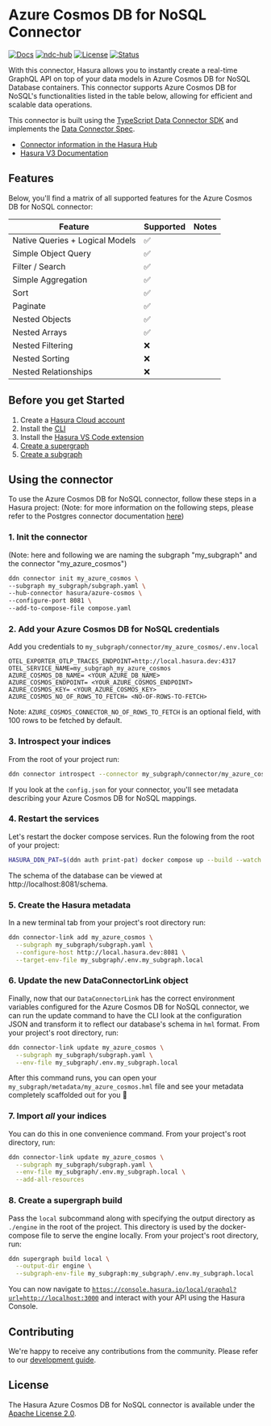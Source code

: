 # Azure Cosmos DB for NoSQL Connector

[![Docs](https://img.shields.io/badge/docs-v3.x-brightgreen.svg?style=flat)](https://hasura.io/docs/3.0/latest/connectors/azure-cosmos/)
[![ndc-hub](https://img.shields.io/badge/ndc--hub-azure--cosmos-blue.svg?style=flat)](https://hasura.io/connectors/azure-cosmos)
[![License](https://img.shields.io/badge/license-Apache--2.0-purple.svg?style=flat)](LICENSE.txt)
[![Status](https://img.shields.io/badge/status-alpha-yellow.svg?style=flat)](./readme.md)

With this connector, Hasura allows you to instantly create a real-time GraphQL API on top of your data models in Azure Cosmos DB for NoSQL Database containers. This connector supports Azure Cosmos DB for NoSQL's functionalities listed in the table below, allowing for efficient and scalable data operations.

This connector is built using the [TypeScript Data Connector SDK](https://github.com/hasura/ndc-sdk-typescript) and implements the [Data Connector Spec](https://github.com/hasura/ndc-spec).

- [Connector information in the Hasura Hub](https://hasura.io/connectors/azure-cosmos)
- [Hasura V3 Documentation](https://hasura.io/docs/3.0)

## Features

Below, you'll find a matrix of all supported features for the Azure Cosmos DB for NoSQL connector:

| Feature                         | Supported | Notes |
| ------------------------------- | --------- | ----- |
| Native Queries + Logical Models |    ✅     |       |
| Simple Object Query             |    ✅     |       |
| Filter / Search                 |    ✅     |       |
| Simple Aggregation              |    ✅     |       |
| Sort                            |    ✅     |       |
| Paginate                        |    ✅     |       |
| Nested Objects                  |    ✅     |       |
| Nested Arrays                   |    ✅     |       |
| Nested Filtering                |    ❌     |       |
| Nested Sorting                  |    ❌     |       |
| Nested Relationships            |    ❌     |       |


## Before you get Started

1. Create a [Hasura Cloud account](https://console.hasura.io)
2. Install the [CLI](https://hasura.io/docs/3.0/cli/installation/)
3. Install the [Hasura VS Code extension](https://marketplace.visualstudio.com/items?itemName=HasuraHQ.hasura)
4. [Create a supergraph](https://hasura.io/docs/3.0/getting-started/init-supergraph)
5. [Create a subgraph](https://hasura.io/docs/3.0/getting-started/init-subgraph)

## Using the connector

To use the Azure Cosmos DB for NoSQL connector, follow these steps in a Hasura project:
(Note: for more information on the following steps, please refer to the Postgres connector documentation [here](https://hasura.io/docs/3.0/getting-started/connect-to-data/connect-a-source))


### 1. Init the connector
(Note: here and following we are naming the subgraph "my_subgraph" and the connector "my_azure_cosmos")

   ```bash
   ddn connector init my_azure_cosmos \
  --subgraph my_subgraph/subgraph.yaml \
  --hub-connector hasura/azure-cosmos \
  --configure-port 8081 \
  --add-to-compose-file compose.yaml
   ```

### 2. Add your Azure Cosmos DB for NoSQL credentials

Add you credentials to `my_subgraph/connector/my_azure_cosmos/.env.local`

```env title="my_subgraph/connector/my_azure_cosmos/.env.local"
OTEL_EXPORTER_OTLP_TRACES_ENDPOINT=http://local.hasura.dev:4317
OTEL_SERVICE_NAME=my_subgraph_my_azure_cosmos
AZURE_COSMOS_DB_NAME= <YOUR_AZURE_DB_NAME>
AZURE_COSMOS_ENDPOINT= <YOUR_AZURE_COSMOS_ENDPOINT>
AZURE_COSMOS_KEY= <YOUR_AZURE_COSMOS_KEY>
AZURE_COSMOS_NO_OF_ROWS_TO_FETCH= <NO-OF-ROWS-TO-FETCH>
```

Note: `AZURE_COSMOS_CONNECTOR_NO_OF_ROWS_TO_FETCH` is an optional field, with 100 rows to be fetched by default.

### 3. Introspect your indices

From the root of your project run:

```bash title="From the root of your project run:"
ddn connector introspect --connector my_subgraph/connector/my_azure_cosmos/connector.local.yaml
```

If you look at the `config.json` for your connector, you'll see metadata describing your Azure Cosmos DB for NoSQL mappings.

### 4. Restart the services

Let's restart the docker compose services. Run the folowing from the root of your project:

```bash title="From the root of your project run:"
HASURA_DDN_PAT=$(ddn auth print-pat) docker compose up --build --watch
```

The schema of the database can be viewed at http://localhost:8081/schema.

### 5. Create the Hasura metadata

In a new terminal tab from your project's root directory run:

```bash title="Run the following from the root of your project:"
ddn connector-link add my_azure_cosmos \
  --subgraph my_subgraph/subgraph.yaml \
  --configure-host http://local.hasura.dev:8081 \
  --target-env-file my_subgraph/.env.my_subgraph.local
```

### 6. Update the new DataConnectorLink object

Finally, now that our `DataConnectorLink` has the correct environment variables configured for the Azure Cosmos DB for NoSQL connector,
we can run the update command to have the CLI look at the configuration JSON and transform it to reflect our database's
schema in `hml` format. From your project's root directory, run:

```bash title="From the root of your project, run:"
ddn connector-link update my_azure_cosmos \
  --subgraph my_subgraph/subgraph.yaml \
  --env-file my_subgraph/.env.my_subgraph.local
```

After this command runs, you can open your `my_subgraph/metadata/my_azure_cosmos.hml` file and see your metadata completely
scaffolded out for you 🎉

### 7. Import _all_ your indices

You can do this in one convenience command. From your project's root directory, run:

```bash title="From the root of your project, run:"
ddn connector-link update my_azure_cosmos \
  --subgraph my_subgraph/subgraph.yaml \
  --env-file my_subgraph/.env.my_subgraph.local \
  --add-all-resources
```

### 8. Create a supergraph build

Pass the `local` subcommand along with specifying the output directory as `./engine` in the root of the project. This
directory is used by the docker-compose file to serve the engine locally. From your project's root directory, run:

```bash title="From the root of your project, run:"
ddn supergraph build local \
  --output-dir engine \
  --subgraph-env-file my_subgraph:my_subgraph/.env.my_subgraph.local
```

You can now navigate to
[`https://console.hasura.io/local/graphql?url=http://localhost:3000`](https://console.hasura.io/local/graphql?url=http://localhost:3000)
and interact with your API using the Hasura Console.

## Contributing

We're happy to receive any contributions from the community. Please refer to our [development guide](./docs/development.md).

## License

The Hasura Azure Cosmos DB for NoSQL connector is available under the [Apache License 2.0](https://www.apache.org/licenses/LICENSE-2.0).
